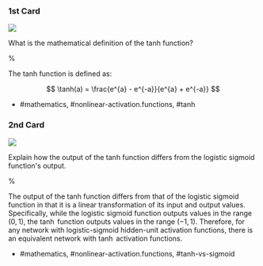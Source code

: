 ### 1st Card

![](https://cdn.mathpix.com/cropped/2024_05_26_acdab4f582103bf8b8a9g-1.jpg?height=439&width=491&top_left_y=721&top_left_x=1152)

What is the mathematical definition of the tanh function?

%

The tanh function is defined as:

$$
\tanh(a) = \frac{e^{a} - e^{-a}}{e^{a} + e^{-a}}
$$

- #mathematics, #nonlinear-activation.functions, #tanh

### 2nd Card

![](https://cdn.mathpix.com/cropped/2024_05_26_acdab4f582103bf8b8a9g-1.jpg?height=439&width=491&top_left_y=721&top_left_x=1152)

Explain how the output of the tanh function differs from the logistic sigmoid function's output.

%

The output of the tanh function differs from that of the logistic sigmoid function in that it is a linear transformation of its input and output values. Specifically, while the logistic sigmoid function outputs values in the range $(0,1)$, the $\tanh$ function outputs values in the range $(-1,1)$. Therefore, for any network with logistic-sigmoid hidden-unit activation functions, there is an equivalent network with $\tanh$ activation functions.

- #mathematics, #nonlinear-activation.functions, #tanh-vs-sigmoid